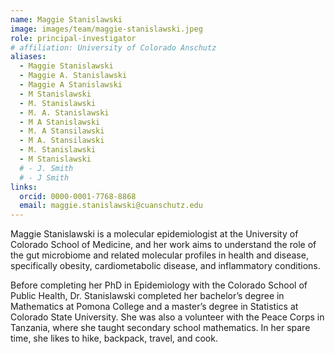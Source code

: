 ```yaml
---
name: Maggie Stanislawski
image: images/team/maggie-stanislawski.jpeg
role: principal-investigator
# affiliation: University of Colorado Anschutz
aliases:
  - Maggie Stanislawski
  - Maggie A. Stanislawski
  - Maggie A Stanislawski
  - M Stanislawski
  - M. Stanislawski
  - M. A. Stanislawski
  - M A Stanislawski
  - M. A Stansilawski
  - M A. Stansilawski
  - M. Stanislawski
  - M Stanislawski
  # - J. Smith
  # - J Smith
links:
  orcid: 0000-0001-7768-8868
  email: maggie.stanislawski@cuanschutz.edu
---
```


Maggie Stanislawski is a molecular epidemiologist at the University of Colorado School of Medicine, and her work aims to understand the role of the gut microbiome and related molecular profiles in health and disease, specifically obesity, cardiometabolic disease, and inflammatory conditions.

Before completing her PhD in Epidemiology with the Colorado School of Public Health, Dr. Stanislawski completed her bachelor’s degree in Mathematics at Pomona College and a master’s degree in Statistics at Colorado State University. She was also a volunteer with the Peace Corps in Tanzania, where she taught secondary school mathematics. In her spare time, she likes to hike, backpack, travel, and cook.
